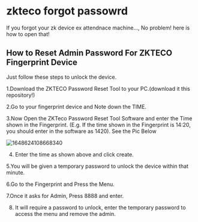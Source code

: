 # zkteco forgot passowrd
If you forgot your zk device ex attendnace machine..., No problem! here is how to open that!

## How to Reset Admin Password For ZKTECO Fingerprint Device
Just follow these steps to unlock the device.

1.Download the ZKTECO Password Reset Tool to your PC.(download it this repository!)


2.Go to your fingerprint device and Note down the TIME. 

3.Now Open the ZKTeco Password Reset Tool Software and enter the Time shown in the Fingerprint. (E.g. If the time shown in the Fingerprint is 14:20, you should enter in the software as 1420). See the Pic Below

![1648624108668340](https://github.com/user-attachments/assets/a4c3ae6b-fbdd-4a2e-8c35-fe0468448a52)

4. Enter the time as shown above and click create. 

5.You will be given a temporary password to unlock the device within that minute.

6.Go to the  Fingerprint and Press the Menu.

7.Once it asks for Admin, Press 8888 and enter.

8. It will require a password to unlock, enter the temporary password to access the menu and remove the admin.
